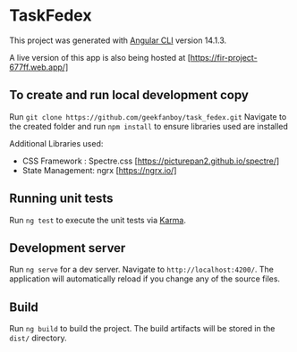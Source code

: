 # TaskFedex

This project was generated with [Angular CLI](https://github.com/angular/angular-cli) version 14.1.3.

A live version of this app is also being hosted at [https://fir-project-677ff.web.app/]

## To create and run local development copy

Run `git clone https://github.com/geekfanboy/task_fedex.git`
Navigate to the created folder and run `npm install` to ensure libraries used are installed

Additional Libraries used:
- CSS Framework : Spectre.css [https://picturepan2.github.io/spectre/]
- State Management: ngrx [https://ngrx.io/]

## Running unit tests

Run `ng test` to execute the unit tests via [Karma](https://karma-runner.github.io).

## Development server

Run `ng serve` for a dev server. Navigate to `http://localhost:4200/`. The application will automatically reload if you change any of the source files.

## Build

Run `ng build` to build the project. The build artifacts will be stored in the `dist/` directory.


